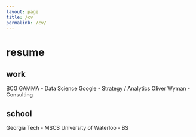 ```yaml
---
layout: page
title: /cv
permalink: /cv/
---
```


# resume

## work
BCG GAMMA - Data Science
Google - Strategy / Analytics
Oliver Wyman - Consulting

## school
Georgia Tech - MSCS
University of Waterloo - BS